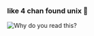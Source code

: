 ### like 4 chan found unix 👋

![Why do you read this?](https://media3.giphy.com/media/KDyxouSEfhOs9i4oru/giphy.gif?cid=ecf05e47f4unvracimu4whtfpkgnm0jfxqkexudnepcfuwf9&rid=giphy.gif&ct=g)
